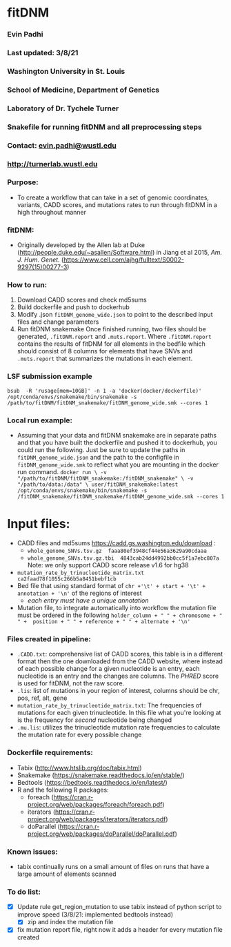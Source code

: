 # fitDNM
### Evin Padhi
### Last updated: 3/8/21
### Washington University in St. Louis
### School of Medicine, Department of Genetics
### Laboratory of Dr. Tychele Turner
### Snakefile for running fitDNM and all preprocessing steps
### Contact: evin.padhi@wustl.edu
### http://turnerlab.wustl.edu


### Purpose:
- To create a workflow that can take in a set of genomic coordinates, variants, CADD scores, and mutations rates to run through fitDNM in a high throughout manner

### fitDNM:
- Originally developed by the Allen lab at Duke (http://people.duke.edu/~asallen/Software.html) in Jiang et al 2015, *Am. J. Hum. Genet.*  (https://www.cell.com/ajhg/fulltext/S0002-9297(15)00277-3)


### How to run:
1. Download CADD scores and check md5sums
2. Build dockerfile and push to dockerhub
3. Modify .json  `fitDNM_genome_wide.json` to point to the described input files and change parameters
4. Run fitDNM snakemake
Once finished running, two files should be generated, `.fitDNM.report` and `.muts.report`. Where `.fitDNM.report` contains the results of fitDNM for all elements in the bedfile which should consist of 8 columns for elements that have SNVs and `.muts.report` that summarizes the mutations in each element.

### LSF submission example
`bsub  -R 'rusage[mem=10GB]' -n 1 -a 'docker(docker/dockerfile)' /opt/conda/envs/snakemake/bin/snakemake -s /path/to/fitDNM/fitDNM_snakemake/fitDNM_genome_wide.smk --cores 1 `


### Local run example:
- Assuming that your data and fitDNM snakemake are in separate paths and that you have built the dockerfile and pushed it to dockerhub, you could run the following. Just be sure to update the paths in `fitDNM_genome_wide.json` and the path to the configfile in `fitDNM_genome_wide.smk` to reflect what you are mounting in the docker run command.
`docker run \
-v "/path/to/fitDNM/fitDNM_snakemake:/fitDNM_snakemake" \
-v "/path/to/data:/data" \
user/fitDNM_snakemake:latest /opt/conda/envs/snakemake/bin/snakemake -s /fitDNM_snakemake/fitDNM_snakemake/fitDNM_genome_wide.smk --cores 1`


# Input files:
- CADD files and md5sums https://cadd.gs.washington.edu/download :
  - `whole_genome_SNVs.tsv.gz  faaa80ef3948cf44e56a3629a90cdaaa`  
  - `whole_genome_SNVs.tsv.gz.tbi  4843cab24dd4992bb0cc5f1a7ebc807a`
     Note: we only support CADD score release v1.6 for hg38
- `mutation_rate_by_trinucleotide_matrix.txt ca2faad78f1055c266b5a8451bebf1cb`
- Bed file that using standard format of `chr +'\t' + start + '\t' + annotation + '\n'` of the regions of interest
  - _each entry must have a unique annotation_
- Mutation file, to integrate automatically into workflow the mutation file must be ordered in the following
  `holder_column + " " + chromosome + " " +  position + " " + reference + " " + alternate + '\n'`


### Files created in pipeline:
- `.CADD.txt`: comprehensive list of CADD scores, this table is in a different format then the one downloaded from the CADD website, where instead of each possible change for a given nucleotide is an entry, each nucleotide is an entry and the changes are columns. The *PHRED* score is used for fitDNM, not the raw score.
- `.lis`: list of mutations in your region of interest, columns should be chr, pos, ref, alt, gene
- `mutation_rate_by_trinucleotide_matrix.txt`: The frequencies of mutations for each given trinucleotide. In this file what you're looking at is the frequency for *second* nucleotide  being changed
- `.mu.lis`: utilizes the trinucleotide mutation rate frequencies to calculate the mutation rate for every possible change


### Dockerfile requirements:
- Tabix (http://www.htslib.org/doc/tabix.html)
- Snakemake (https://snakemake.readthedocs.io/en/stable/)
- Bedtools (https://bedtools.readthedocs.io/en/latest/)
- R and the following R packages:
  - foreach (https://cran.r-project.org/web/packages/foreach/foreach.pdf)
  - iterators (https://cran.r-project.org/web/packages/iterators/iterators.pdf)
  - doParallel (https://cran.r-project.org/web/packages/doParallel/doParallel.pdf)


### Known issues:
- tabix continually runs on a small amount of files on runs that have a large amount of elements scanned 

### To do list:
- [x] Update rule get_region_mutation to use tabix instead of python script to improve speed (3/8/21: implemented bedtools instead)
  - [x] zip and index the mutation file  
- [x] fix mutation report file, right now it adds a header for every mutation file created
